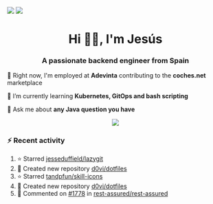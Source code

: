 [![](https://img.shields.io/badge/Jesús_Iglesias-0077B5?style=flat&logo=linkedin&logoColor=white)][linkedin]
[![](https://img.shields.io/badge/d0vi-330F63?style=flat&logo=gitlab&logoColor=white)][gitlab]

<h1 align="center">Hi 👋🏻️, I'm Jesús</h1>
<h3 align="center">A passionate backend engineer from Spain</h3>

🔭 Right now, I'm employed at **Adevinta** contributing to the **coches.net** marketplace

🌱 I’m currently learning **Kubernetes, GitOps and bash scripting**

💬 Ask me about **any Java question you have**

<p align="center">
  <a href="https://skillicons.dev">
    <img src="https://skillicons.dev/icons?i=java,kotlin,spring,postgres,git,kubernetes,docker,kafka,aws,elasticsearch,linux" />
  </a>
</p>

### ⚡ Recent activity

<!--RECENT_ACTIVITY:start-->
1. ⭐ Starred [jesseduffield/lazygit](https://github.com/jesseduffield/lazygit)<br>
2. 📔 Created new repository [d0vi/dotfiles](https://github.com/d0vi/dotfiles)<br>
3. ⭐ Starred [tandpfun/skill-icons](https://github.com/tandpfun/skill-icons)<br>
4. 📔 Created new repository [d0vi/dotfiles](https://github.com/d0vi/dotfiles)<br>
5. 💬 Commented on [#1778](https://github.com/rest-assured/rest-assured/pull/1778#issuecomment-2045192140) in [rest-assured/rest-assured](https://github.com/rest-assured/rest-assured)<br>
<!--RECENT_ACTIVITY:end-->

[linkedin]: https://linkedin.com/in/jesusiglesiasiglesias
[gitlab]: https://gitlab.com/d0vi
